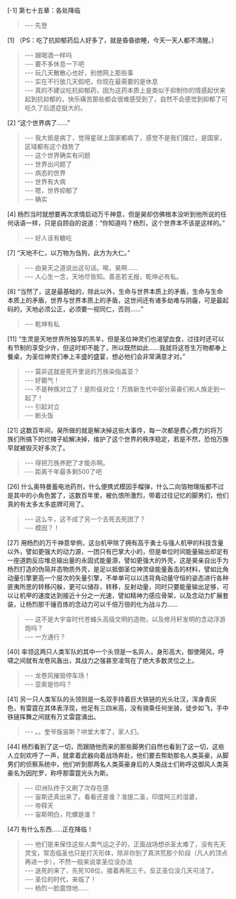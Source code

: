 
[-1] 第七十五章：各处降临
>--- 先登<br>

[1] （PS：吃了抗抑郁药后人好多了，就是昏昏欲睡，今天一天人都不清醒。）
>--- 跟喝酒一样吗<br>
>--- 要不多休息一下吧<br>
>--- 玩几天散散心也好，别想网上那些事<br>
>--- 实在不行放几天假吧，你现在最需要的是休息<br>
>--- 真的不建议吃抗抑郁药，因为这药本质上是类似于抑制你的情感起伏来起到抗抑郁的，快乐痛苦那些都会很难感受到了，自然不会感觉到抑郁了可吃久了后遗症挺大的。<br>

[2] “这个世界病了……”
>--- 我大抵是病了，觉得星球上国家都病了，感觉不是我们摆烂，是国家，区域都有这个趋势了<br>
>--- 这个世界确实有问题<br>
>--- 世界出问题了<br>
>--- 病态的世界<br>
>--- 世界有大病<br>
>--- 嗯，世界抑郁了<br>
>--- 确实<br>

[4] 杨烈当时就想要再次求情启动万千神意，但是昊却仿佛根本没听到他所说的任何话语一样，只是自顾自的说道：“你知道吗？杨烈，这个世界本不该是这样的。”
>--- 好人该有糖吃<br>

[7] “天地不仁，以万物为刍狗，此方为大仁。”
>--- 由昊天之道说出这句话。唉，昊啊……<br>
>--- 人心生一念，天地尽皆知。善恶若无报，乾坤必有私。<br>

[8] “当然了，这是最基础的，除此以外，生命与世界本质上的矛盾，生命与生命本质上的矛盾，世界与世界本质上的矛盾，这世间还有诸多劫难与阴霾，可是最起码的，天地必须公正，必须要一视同仁，否则……”
>--- 乾坤有私<br>

[11] “生灵是天地世界所独享的羔羊，但是圣位神灵们也渴望血食，过往时还可以有节制的享受少许，但这时却不能了，所以既然如此……我就将这苍生万物都奉上餐桌，为圣位神灵们奉上丰盛的盛宴，想必他们会非常满意才对。”
>--- 莫非这就是死开里说的万族染指盖亚？<br>
>--- 好霸气！<br>
>--- 不是种族对立了！是阶级对立！万族新生代中部分英豪们和人族走到一起了！<br>
>--- 引起对立<br>
>--- 断头饭<br>

[21] 这数百年间，昊所做的就是解决掉这些大事件，每一次都是费心费力的将万族们所搞下的烂摊子給解决掉，维护了这个世界的秩序稳定，若是不然，恐怕万族早就被毁灭好多次了。
>--- 得把万族养肥了才能杀啊。<br>
>--- 距离千年最多剩500了吧<br>

[26] 什么奥特曼蓄电池药剂，什么便携式模因手榴弹，什么二向箔物理版都不过是其中的小角色罢了，这数百年里，被仇恨所激烈，带着过往记忆的脚男们，他们真的有太多太多底牌可用了。
>--- 这么牛，这不成了另一个去死去死团了？<br>
>--- 模因？！<br>

[27] 用杨烈的万千神意举例，这台机甲除了拥有高于勇士与强人机甲的科技含量以外，譬如更强大的动力源，一团只有巴掌大小的，但是单位时间能量输出却足有一座道韵反应堆总输出量的永固式能量源，譬如更强大的外壳，这是昊亲自出手为杨烈打造的伪简并态物质外壳，是足以抵御圣位神灵级能量轰击的材料，譬如比角动量引擎更高一个层次的矢量引擎，不单单可以以违背角动量守恒的姿态进行各种匪夷所思的转移闪躲，更可以储存，转移，反射动量，同时只要能量输出足够，可以让机甲的速度达到接近十分之一光速，譬如精神力感应骨架，以及念动力扩展套装，让杨烈那千锤百炼的念动力可以千倍万倍的化为战斗力……
>--- 这不是大宇宙时代苍蝇头高级文明的造物，以及修月轩发明的念动浮游炮吗？<br>
>--- 一方通行？<br>

[40] 率领这两只人类军队的其中一个头领是一名异人，身形高大，御使飓风，呼啸之间就有龙卷风轰出，其战力之强甚至凌驾在了绝大多数灵位之上。
>--- 龙卷风摧毁停车场！<br>
>--- 亚索是你吗？<br>

[41] 另一只人类军队的头领则是一名双手持着巨大铁链的光头壮汉，浑身青灰色，有雷霆在其体表浮现，他足有三四米高，没有骑乘任何坐骑，徒步如飞，手中铁链挥舞之间就有万丈雷霆涌出。
>--- 。。奎爷版宙斯？哄堂大孝了，家人们。<br>

[44] 杨烈看到了这一切，而跟随他而来的那些脚男们自然也看到了这一切，这些人立刻欢呼了一声，就拿着武器向着战场奔赴，他们要去帮助那名人类英豪，从脚男们的侦察系统中，他们听到那两名人类英豪身后的人类战士们称呼这御风人类英豪名为因陀罗，称呼那雷霆光头为斯。
>--- 印洲队终于又刷了次存在感<br>
>--- 宙斯还真出来了。看看还差谁？准提二圣，印度阿三的湿婆，<br>
>--- 帝释天<br>
>--- 宙斯明白，陀螺是谁？<br>

[47] 有什么东西……正在降临！
>--- 他们是来保住这些人类气运之子的，正面战场想杀圣太难了，没有先天灵宝，常态临圣也只是打灭形体，除非你到了真洪荒那个阶段（凡人的顶点再进一步），不然一般来说拿圣位没办法<br>
>--- 送死的来了，先死108位，接着再死三千。反正圣位没几天可活了。<br>
>--- 圣位的时代，来临了！<br>
>--- 杨烈一脸震惊地……<br>
